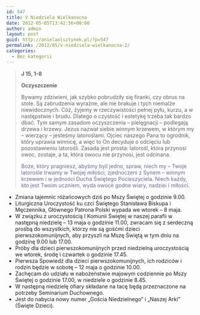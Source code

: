 ```yaml
---
id: 547
title: V Niedziela Wielkanocna
date: 2012-05-05T13:42:56+00:00
author: admin
layout: post
guid: http://anielaolsztynek.pl/?p=547
permalink: /2012/05/v-niedziela-wielkanocna-2/
categories:
  - Bez kategorii
---
```

> **J 15, 1-8**
> 
> **Oczyszczenie**
> 
> Bywamy zdziwieni, jak szybko pobrudziły się firanki, czy obrus na stole. Są zabrudzenia wyraźne, ale nie brakuje i tych niemalże niewidocznych. Cóż, żyjemy w rzeczywistości pełnej pyłu, kurzu, a w następstwie i brudu. Dlatego o czystość i estetykę trzeba tak bardzo dbać. Tym samym zasadom oczyszczenia &#8211; pielęgnacji &#8211; podlegają drzewa i krzewy. Jezus nazwał siebie winnym krzewem, w którym my &#8211; wierzący &#8211; jesteśmy latoroślami. Ojciec naszego Pana to ogrodnik, który uprawia winnicę, a więc to On decyduje o odcięciu lub pozostawieniu latorośli. Zasada jest prosta: latorośl, która przynosi owoc, zostaje, a ta, która owocu nie przynosi, jest odcinana.
> 
> <span style="color: #666699;">Boże, który pragniesz, abyśmy byli jedno, spraw, niech my &#8211; Twoje latorośle trwamy w Twojej miłości, zjednoczeni z Synem &#8211; winnym krzewem i w jedności Ducha Świętego Pocieszyciela. Niech każdy, kto jest Twoim uczniem, wyda owoce godne wiary, nadziei i miłości.</span>

  * <span style="font-style: normal;">Zmiana tajemnic różańcowych dziś po Mszy Świętej o godzinie 9.00.</span>
  * <span style="font-style: normal;">Liturgiczna Uroczystość ku czci Świętego Stanisława Biskupa i Męczennika, Głównego Patrona Polski wypada we wtorek &#8211; 8 maja.</span>
  * <span style="font-style: normal;">W związku z uroczystością I Komunii Świętej w naszej parafii w następną niedzielę &#8211; 13 maja o godzinie 11.00, zwracam się z serdeczną prośbą do wszystkich, którzy nie są gośćmi dzieci pierwszokomunijnych, aby przyszli na Mszę Świętą w tym dniu na godzinę 9.00 lub 17.00.</span>
  * <span style="font-style: normal;">Próby dla dzieci pierwszokomunijnych przed niedzielną uroczystością we wtorek, środę i czwartek o godzinie 17.45.</span>
  * <span style="font-style: normal;">Pierwsza Spowiedź dla dzieci pierwszokomunijnych, ich rodziców i rodzin będzie w sobotę &#8211; 12 maja o godzinie 10.00.</span>
  * <span style="font-style: normal;">Zachęcam do udziału w nabożeństwie majowym codziennie po Mszy Świętej o godzinie 17.00, w niedziele o godzinie 8.45.</span>
  * <span style="font-style: normal;">W następną niedzielę ofiary składane na tacę będą przeznaczone na potrzeby Seminarium Duchownego.</span>
  * <span style="font-style: normal;">Jest do nabycia nowy numer &#8222;Gościa Niedzielnego&#8221; i &#8222;Naszej Arki&#8221; (Święte Dzieci).</span>